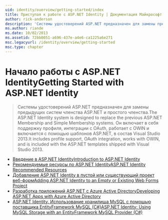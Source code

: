 ```yaml
---
uid: identity/overview/getting-started/index
title: Приступая к работе с ASP.NET Identity | Документация Майкрософт
author: rick-anderson
description: 'Системы удостоверений ASP.NET предназначен для замены предыдущих систем членства ASP.NET и простого членства. Она включает поддержку профиля, интеграция OAuth...'
ms.author: riande
ms.date: 10/02/2013
ms.assetid: 72bb0051-a696-437e-a4e6-ca1225a6e271
msc.legacyurl: /identity/overview/getting-started
msc.type: chapter
---
```

<a name="getting-started-with-aspnet-identity"></a><span data-ttu-id="0194a-104">Начало работы с ASP.NET Identity</span><span class="sxs-lookup"><span data-stu-id="0194a-104">Getting Started with ASP.NET Identity</span></span>
====================
> <span data-ttu-id="0194a-105">Системы удостоверений ASP.NET предназначен для замены предыдущих систем членства ASP.NET и простого членства.</span><span class="sxs-lookup"><span data-stu-id="0194a-105">The ASP.NET Identity system is designed to replace the previous ASP.NET Membership and Simple Membership systems.</span></span> <span data-ttu-id="0194a-106">Он включает в себя поддержку профиля, интеграции с OAuth, работает с OWIN и включается с помощью шаблонов ASP.NET, в состав Visual Studio 2013.</span><span class="sxs-lookup"><span data-stu-id="0194a-106">It includes profile support, OAuth integration, works with OWIN, and is included with the ASP.NET templates shipped with Visual Studio 2013.</span></span>


- [<span data-ttu-id="0194a-107">Введение в ASP.NET Identity</span><span class="sxs-lookup"><span data-stu-id="0194a-107">Introduction to ASP.NET Identity</span></span>](introduction-to-aspnet-identity.md)
- [<span data-ttu-id="0194a-108">Рекомендуемые ресурсы по ASP.NET Identity</span><span class="sxs-lookup"><span data-stu-id="0194a-108">ASP.NET Identity Recommended Resources</span></span>](aspnet-identity-recommended-resources.md)
- [<span data-ttu-id="0194a-109">Добавление ASP.NET Identity в пустой или существующий проект веб-форм</span><span class="sxs-lookup"><span data-stu-id="0194a-109">Adding ASP.NET Identity to an Empty or Existing Web Forms Project</span></span>](adding-aspnet-identity-to-an-empty-or-existing-web-forms-project.md)
- [<span data-ttu-id="0194a-110">Разработка приложений ASP.NET с Azure Active Directory</span><span class="sxs-lookup"><span data-stu-id="0194a-110">Developing ASP.NET Apps with Azure Active Directory</span></span>](developing-aspnet-apps-with-windows-azure-active-directory.md)
- [<span data-ttu-id="0194a-111">ASP.NET Identity. Использование хранилища MySQL с помощью поставщика EntityFramework MySQL (C#)</span><span class="sxs-lookup"><span data-stu-id="0194a-111">ASP.NET Identity: Using MySQL Storage with an EntityFramework MySQL Provider (C#)</span></span>](aspnet-identity-using-mysql-storage-with-an-entityframework-mysql-provider.md)
